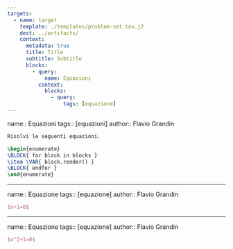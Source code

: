 ```yaml
---
targets:
  - name: target
    template: ./templates/problem-set.tex.j2
    dest: ../artifacts/
    context:
      metadata: true
      title: Title
      subtitle: Subtitle
      blocks:
        - query:
            name: Equazioni
          context:
            blocks:
              - query:
                  tags: [equazione]
---
```

name:: Equazioni
tags:: [equazioni]
author:: Flavio Grandin

```latex
Risolvi le seguenti equazioni.

\begin{enumerate}
\BLOCK{ for block in blocks }
\item \VAR{ block.render() }
\BLOCK{ endfor }
\end{enumerate}
```
---
name:: Equazione
tags:: [equazione]
author:: Flavio Grandin

```latex
$x+1=0$
```
---
name:: Equazione
tags:: [equazione]
author:: Flavio Grandin

```latex
$x^2+1=0$
```